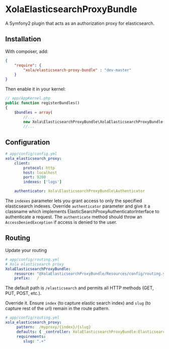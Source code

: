 XolaElasticsearchProxyBundle
============================

A Symfony2 plugin that acts as an authorization proxy for elasticsearch.


Installation
------------

With composer, add:

```json
{
    "require": {
        "xola/elasticsearch-proxy-bundle" : "dev-master"
    }
}
```

Then enable it in your kernel:

```php
// app/AppKernel.php
public function registerBundles()
{
    $bundles = array(
        //...
        new Xola\ElasticsearchProxyBundle\XolaElasticsearchProxyBundle(),
        //...
```

Configuration
-------------

```yaml
# app/config/config.yml
xola_elasticsearch_proxy:
    client:
        protocol: http
        host: localhost
        port: 9200
        indexes: ['logs']

    authenticator: Xola\ElasticsearchProxyBundle\Authenticator
```

The `indexes` parameter lets you grant access to only the specified elasticsearch indexes.
Override `authenticator` parameter and give it a classname which implements ElasticSearchProxyAuthenticatorInterface to
authenticate a request. The `authenticate` method should throw an `AccessDeniedException` if access is denied to the
user.

Routing
-------

Update your routing

```yaml
# app/config/routing.yml
# Xola elasticsearch proxy
XolaElasticsearchProxyBundle:
    resource: "@XolaElasticsearchProxyBundle/Resources/config/routing.yml"
    prefix:   /
```

The default path is `/elasticsearch` and permits all HTTP methods (GET, PUT, POST, etc.).

Override it. Ensure `index` (to capture elastic search index) and `slug` (to capture rest of the url) remain in the
route pattern.

```yaml
# app/config/routing.yml
xola_elasticsearch_proxy:
     pattern:  /myproxy/{index}/{slug}
     defaults: { _controller: XolaElasticsearchProxyBundle:ElasticsearchProxy:proxy }
     requirements:
        slug: ".+"
```
